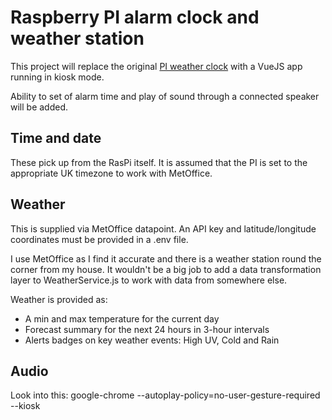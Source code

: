 # Raspberry PI alarm clock and weather station

This project will replace the original [PI weather clock](https://github.com/dmlogic/pi-clock-and-weather) with a VueJS app running in kiosk mode.

Ability to set of alarm time and play of sound through a connected speaker will be added.

## Time and date

These pick up from the RasPi itself. It is assumed that the PI is set to the appropriate UK timezone to work with MetOffice.

## Weather

This is supplied via MetOffice datapoint. An API key and latitude/longitude coordinates must be provided in a .env file.

I use MetOffice as I find it accurate and there is a weather station round the corner from my house. It wouldn't be a big job to add a data transformation layer to WeatherService.js to work with data from somewhere else.

Weather is provided as:

-   A min and max temperature for the current day
-   Forecast summary for the next 24 hours in 3-hour intervals
-   Alerts badges on key weather events: High UV, Cold and Rain

## Audio

Look into this:
google-chrome --autoplay-policy=no-user-gesture-required --kiosk
